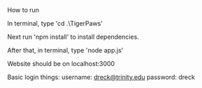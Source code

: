 How to run

In terminal, type 'cd .\TigerPaws\'

Next run 'npm install' to install dependencies.

After that, in terminal, type 'node app.js'

Website should be on localhost:3000

Basic login things:
username: dreck@trinity.edu
password: dreck
